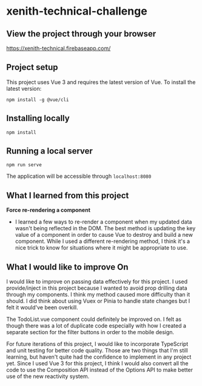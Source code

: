 # xenith-technical-challenge

## View the project through your browser
https://xenith-technical.firebaseapp.com/

## Project setup
This project uses Vue 3 and requires the latest version of Vue. To install the latest version:
```
npm install -g @vue/cli
```

## Installing locally
```
npm install
```

## Running a local server
```
npm run serve
```

The application will be accessible through `localhost:8080`

## What I learned from this project

**Force re-rendering a component**
- I learned a few ways to re-render a component when my updated data wasn't being reflected in the DOM. The best method is updating the key value of a component in order to cause Vue to destroy and build a new component. While I used a different re-rendering method, I think it's a nice trick to know for situations where it might be appropriate to use.

## What I would like to improve On

I would like to improve on passing data effectively for this project. I used provide/inject in this project because I wanted to avoid prop drilling data through my components. I think my method caused more difficulty than it should. I did think about using Vuex or Pinia to handle state changes but I felt it would've been overkill.

The TodoList.vue component could definitely be improved on. I felt as though there was a lot of duplicate code especially with how I created a separate section for the filter buttons in order to the mobile design.

For future iterations of this project, I would like to incorporate TypeScript and unit testing for better code quality. Those are two things that I'm still learning, but haven't quite had the confidence to implement in any project yet. Since I used Vue 3 for this project, I think I would also convert all the code to use the Composition API instead of the Options API to make better use of the new reactivity system.
